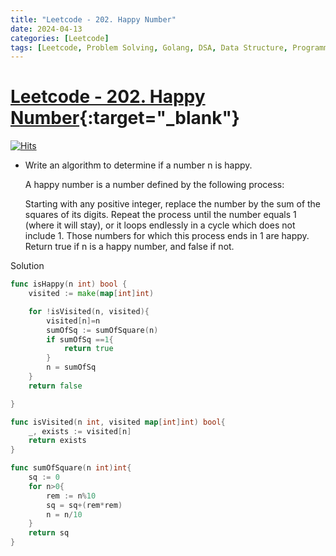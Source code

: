 ```yaml
---
title: "Leetcode - 202. Happy Number"
date: 2024-04-13
categories: [Leetcode]
tags: [Leetcode, Problem Solving, Golang, DSA, Data Structure, Programming, Algorithm, Hash Table, Math, Two Pointer]
---
```


# [Leetcode - 202. Happy Number](https://leetcode.com/problems/happy-number/description/){:target="_blank"}
[![Hits](https://hits.sh/mahinops.github.io/posts/leetcode-happy-number.svg)](https://hits.sh/mahinops.github.io/posts/leetcode-happy-number/)

- Write an algorithm to determine if a number n is happy.

  A happy number is a number defined by the following process:

  Starting with any positive integer, replace the number by the sum of the squares of its digits.
  Repeat the process until the number equals 1 (where it will stay), or it loops endlessly in a cycle which does not include 1.
  Those numbers for which this process ends in 1 are happy.
  Return true if n is a happy number, and false if not.

Solution
```go
func isHappy(n int) bool {
    visited := make(map[int]int)

    for !isVisited(n, visited){
        visited[n]=n
        sumOfSq := sumOfSquare(n)
        if sumOfSq ==1{
            return true
        }
        n = sumOfSq
    }
    return false

}

func isVisited(n int, visited map[int]int) bool{
    _, exists := visited[n]
    return exists
}

func sumOfSquare(n int)int{
    sq := 0
    for n>0{
        rem := n%10
        sq = sq+(rem*rem)
        n = n/10
    }
    return sq
}

```

